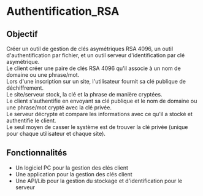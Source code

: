 <h1>Authentification_RSA</h1>
<h2>Objectif</h2>
Créer un outil de gestion de clés asymétriques RSA 4096, un outil d'authentification par fichier, et un outil serveur d'identification par clé asymétrique.<br/>
Le client créer une paire de clés RSA  4096 qu'il associe à un nom de domaine ou une phrase/mot.<br/>
Lors d'une inscription sur un site, l'utilisateur fournit sa clé publique de déchiffrement.<br/>
Le site/serveur stock, la clé et la phrase de manière cryptées.<br/>
Le client s'authentifie en envoyant sa clé publique et le nom de domaine ou une phrase/mot crypté avec la clé privée.<br/>
Le serveur décrypte et compare les informations avec ce qu'il a stocké et authentifie le client.<br/>
Le seul moyen de casser le système est de trouver la clé privée (unique pour chaque utilisateur et chaque site).<br/>
<h2>Fonctionnalités</h2>
<ul>
  <li>Un logiciel PC pour la gestion des clés client</li>
  <li>Une application pour la gestion des clés client</li>
  <li>Une API/Lib pour la gestion du stockage et d'identification pour le serveur</li>
</ul>
